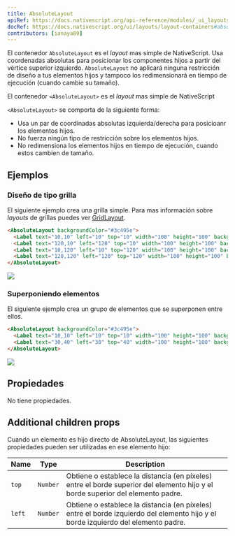 ```yaml
---
title: AbsoluteLayout
apiRef: https://docs.nativescript.org/api-reference/modules/_ui_layouts_absolute_layout_
docRef: https://docs.nativescript.org/ui/layouts/layout-containers#absolutelayout
contributors: [ianaya89]
---
```



El contenedor `AbsoluteLayout` es el *layout* mas simple de NativeScript. Usa coordenadas absolutas para posicionar los componentes hijos a partir del vértice superior izquierdo.
`AbsoluteLayout` no aplicará ninguna restricción de diseño a tus elementos hijos y tampoco los redimensionará en tiempo de ejecución (cuando cambie su tamaño).

El contenedor `<AbsoluteLayout>` es el *layout* mas simple de NativeScript

`<AbsoluteLayout>` se comporta de la siguiente forma:

* Usa un par de coordinadas absolutas izquierda/derecha para posicioanr los elementos hijos.
* No fuerza ningún tipo de restricción sobre los elementos hijos.
* No redimensiona los elementos hijos en tiempo de ejecución, cuando estos cambien de tamaño.

## Ejemplos

### Diseño de tipo grilla

El siguiente ejemplo crea una grilla simple. Para mas información sobre *layouts* de grillas puedes ver [GridLayout](/es/docs/elements/layouts/grid-layout).

```html
<AbsoluteLayout backgroundColor="#3c495e">
  <Label text="10,10" left="10" top="10" width="100" height="100" backgroundColor="#43b883"/>
  <Label text="120,10" left="120" top="10" width="100" height="100" backgroundColor="#43b883"/>
  <Label text="10,120" left="10" top="120" width="100" height="100" backgroundColor="#43b883"/>
  <Label text="120,120" left="120" top="120" width="100" height="100" backgroundColor="#43b883"/>
</AbsoluteLayout>
```
<img class="md:w-1/2 lg:w-1/3" src="https://art.nativescript-vue.org/layouts/absolute_layout_grid.svg" />

### Superponiendo elementos

El siguiente ejemplo crea un grupo de elementos que se superponen entre ellos.

```html
<AbsoluteLayout backgroundColor="#3c495e">
  <Label text="10,10" left="10" top="10" width="100" height="100" backgroundColor="#289062"/>
  <Label text="30,40" left="30" top="40" width="100" height="100" backgroundColor="#43b883"/>
</AbsoluteLayout>
```
<img class="md:w-1/2 lg:w-1/3" src="https://art.nativescript-vue.org/layouts/absolute_layout_overlap.svg" />

## Propiedades

No tiene propiedades.

## Additional children props

Cuando un elemento es hijo directo de AbsoluteLayout, las siguientes propiedades pueden ser utilizadas en ese elemento hijo:

| Name | Type | Description |
|------|------|-------------|
| `top` | `Number` | Obtiene o establece la distancia (en píxeles) entre el borde superior del elemento hijo y el borde superior del elemento padre.
| `left` | `Number` | Obtiene o establece la distancia (en píxeles) entre el borde izquierdo del elemento hijo y el borde izquierdo del elemento padre.
